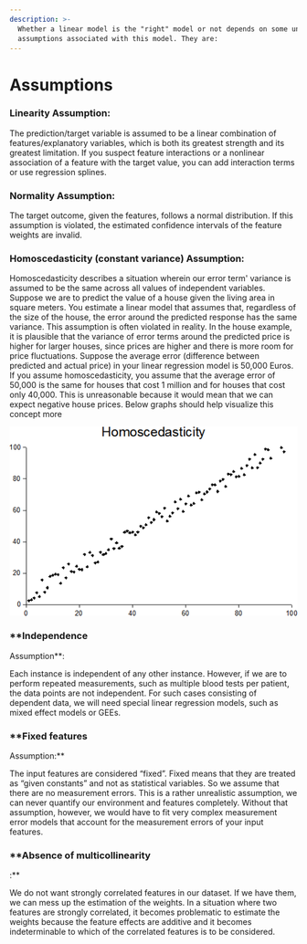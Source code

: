 ```yaml
---
description: >-
  Whether a linear model is the "right" model or not depends on some underlying
  assumptions associated with this model. They are:
---
```


# Assumptions



### **Linearity Assumption**: 

The prediction/target variable is assumed to be a linear combination of features/explanatory variables, which is both its greatest strength and its greatest limitation. If you suspect feature interactions or a nonlinear association of a feature with the target value, you can add interaction terms or use regression splines.

### **Normality Assumption:** 

The target outcome, given the features, follows a normal distribution. If this assumption is violated, the estimated confidence intervals of the feature weights are invalid.

### **Homoscedasticity \(constant variance\) Assumption**: 

Homoscedasticity describes a situation wherein our error term' variance is assumed to be the same across all values of independent variables. Suppose we are to predict the value of a house given the living area in square meters. You estimate a linear model that assumes that, regardless of the size of the house, the error around the predicted response has the same variance. This assumption is often violated in reality. In the house example, it is plausible that the variance of error terms around the predicted price is higher for larger houses, since prices are higher and there is more room for price fluctuations. Suppose the average error \(difference between predicted and actual price\) in your linear regression model is 50,000 Euros. If you assume homoscedasticity, you assume that the average error of 50,000 is the same for houses that cost 1 million and for houses that cost only 40,000. This is unreasonable because it would mean that we can expect negative house prices. Below graphs should help visualize this concept more

![](../.gitbook/assets/homoscedasticity.png)

### **Independence
 Assumption**: 

Each instance is independent of any other instance. However, if we are to perform repeated measurements, such as multiple blood tests per patient, the data points are not independent. For such cases consisting of dependent data, we will need special linear regression models, such as mixed effect models or GEEs. 

### **Fixed features
 Assumption:** 

The input features are considered “fixed”. Fixed means that they are treated as “given constants” and not as statistical variables. So we assume that there are no measurement errors. This is a rather unrealistic assumption, we can never quantify our environment and features completely. Without that assumption, however, we would have to fit very complex measurement error models that account for the measurement errors of your input features.

### **Absence of multicollinearity
:**

We do not want strongly correlated features in our dataset. If we have them, we can mess up the estimation of the weights. In a situation where two features are strongly correlated, it becomes problematic to estimate the weights because the feature effects are additive and it becomes indeterminable to which of the correlated features is to be considered.

 



  


